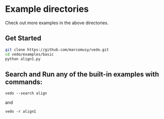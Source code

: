 # Example directories
Check out more examples in the above directories.

## Get Started
```bash
git clone https://github.com/marcomusy/vedo.git
cd vedo/examples/basic
python align1.py
```

## Search and Run any of the built-in examples with commands:

`vedo --search align`

and

`vedo -r align1`
